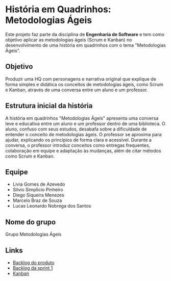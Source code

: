 # História em Quadrinhos: Metodologias Ágeis

Este projeto faz parte da disciplina de **Engenharia de Software** e tem como objetivo aplicar as metodologias ágeis (Scrum e Kanban) no desenvolvimento de uma história em quadrinhos com o tema "Metodologias Ágeis".

## Objetivo

Produzir uma HQ com personagens e narrativa original que explique de forma simples e didática os conceitos de metodologias ágeis, como Scrum e Kanban, através de uma conversa entre um aluno e um professor.

## Estrutura inicial da história

A história em quadrinhos "Metodologias Ágeis" apresenta uma conversa leve e educativa entre um aluno e um professor dentro de uma biblioteca. O aluno, confuso com seus estudos, desabafa sobre a dificuldade de entender o conceito de metodologias ágeis. O professor se aproxima para ajudar, explicando os princípios de forma clara e acessível. Durante a conversa, o professor introduz conceitos como entregas frequentes, colaboração em equipe e adaptação às mudanças, além de citar métodos como Scrum e Kanban.

## Equipe

- Livia Gomes de Azevedo  
- Silvio Simplicio Pinheiro  
- Diego Siqueira Menezes
- Marcelo Braz de Souza
- Lucas Leonardo Nobrega dos Santos

## Nome do grupo

Grupo Metodologias Ágeis

## Links

- [Backlog do produto](https://github.com/liviagomesa/tsi-engenharia-de-software/issues)
- [Backlog da sprint 1](https://github.com/liviagomesa/tsi-engenharia-de-software/issues?q=is%3Aissue%20state%3Aopen%20label%3Asprint1)
- [Kanban](https://github.com/users/liviagomesa/projects/1 )
